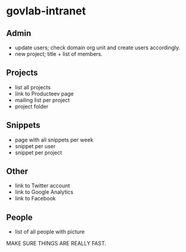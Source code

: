 govlab-intranet
===============

Admin
-----
* update users; check domain org unit and create users accordingly.
* new project; title + list of members.

Projects
--------
* list all projects
* link to Producteev page
* mailing list per project
* project folder

Snippets
--------
* page with all snippets per week
* snippet per user
* snippet per project

Other
-----
* link to Twitter account
* link to Google Analytics
* link to Facebook

People
------
* list of all people with picture


MAKE SURE THINGS ARE REALLY FAST.

